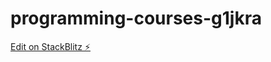 # programming-courses-g1jkra

[Edit on StackBlitz ⚡️](https://stackblitz.com/edit/programming-courses-g1jkra)